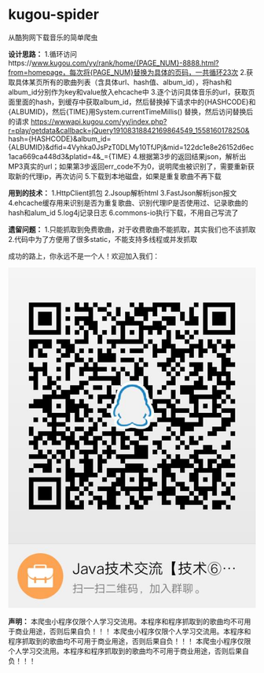 # kugou-spider
从酷狗网下载音乐的简单爬虫

<strong>设计思路：</strong>
1.循环访问https://www.kugou.com/yy/rank/home/{PAGE_NUM}-8888.html?from=homepage，每次将{PAGE_NUM}替换为具体的页码，一共循环23次
2.获取具体某页所有的歌曲列表（含具体url、hash值、album_id），将hash和album_id分别作为key和value放入ehcache中
3.逐个访问具体音乐的url，获取页面里面的hash，到缓存中获取album_id，然后替换掉下请求中的{HASHCODE}和{ALBUMID}，然后{TIME}用System.currentTimeMillis()
替换，然后访问替换后的请求
https://wwwapi.kugou.com/yy/index.php?r=play/getdata&callback=jQuery19108318842169864549_1558160178250&
hash={HASHCODE}&album_id={ALBUMID}&dfid=4Vyhka0JsPzT0DLMy10TfJPj&mid=122dc1e8e26152d6ec1aca669ca448d3&platid=4&_={TIME}
4.根据第3步的返回结果json，解析出MP3真实的url；如果第3步返回err_code不为0，说明爬虫被识别了，需要重新获取新的代理ip，再次访问
5.下载到本地磁盘，如果是重复歌曲不再下载

<strong>用到的技术：</strong>
1.HttpClient抓包
2.Jsoup解析html
3.FastJson解析json报文
4.ehcache缓存用来识别是否为重复歌曲、识别代理IP是否使用过、记录歌曲的hash和alum_id
5.log4j记录日志
6.commons-io执行下载，不用自己写流了

<strong>遗留问题：</strong>
1.只能抓取到免费歌曲，对于收费歌曲不能抓取，其实我们也不该抓取
2.代码中为了方便用了很多static，不能支持多线程或并发抓取

成功的路上，你永远不是一个人！欢迎加入我们：

![](./qq.jpg)

<strong>声明：</strong>
本爬虫小程序仅限个人学习交流用。本程序和程序抓取到的歌曲均不可用于商业用途，否则后果自负！！！
本爬虫小程序仅限个人学习交流用。本程序和程序抓取到的歌曲均不可用于商业用途，否则后果自负！！！
本爬虫小程序仅限个人学习交流用。本程序和程序抓取到的歌曲均不可用于商业用途，否则后果自负！！！